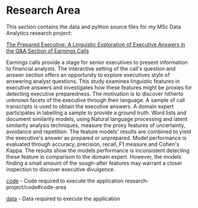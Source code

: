# Research Area

This section contains the data and python source files for my MSc Data Analytics research project:

[The Prepared Executive: A Linguistic Exploration of Executive Answers in the Q&A Section of  Earnings Calls](the_prepared_executive_v1.0.pdf)

Earnings calls provide a stage for senior executives to present information to financial analysts. The interactive setting of the call's  question and answer section offers an opportunity to explore executives style of answering analyst questions. This study examines linguistic features in executive answers and investigates how these features might be proxies for detecting executive preparedness. The motivation is to discover hitherto unknown facets of the executive through their language. A sample of call transcripts is used to obtain the executive answers. A domain expert participates in labelling a sample to provide a ground truth. Word lists and document similarity models, using Natural language processing and latent similarity analysis techniques, measure the proxy features of uncertainty, avoidance and repetition. The feature models' results are combined to yield the executive's answer as prepared or unprepared. Model performance is evaluated through accuracy, precision, recall, F1 measure and Cohen's Kappa. The results show the models performance is inconsistent detecting these feature in comparison to the domain expert. However, the models finding a small amount of the sough-after features may warrant a closer inspection to discover executive divulgence.

[code](./code/#code-area) - Code required to execute the application   research-project/code#code-area

[data](./data/README.md#data-area) - Data required to execute the application 
